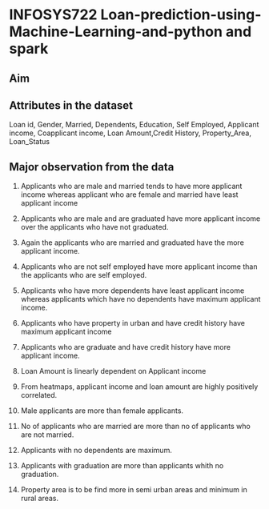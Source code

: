 # INFOSYS722 Loan-prediction-using-Machine-Learning-and-python and spark


## Aim

## Attributes in the dataset

Loan id, Gender, Married, Dependents, Education, Self Employed, Applicant income, Coapplicant income, Loan Amount,Credit History, Property_Area, Loan_Status

## Major observation from the data

1. Applicants who are male and married tends to have more applicant income whereas applicant who are female and married have least applicant income

2. Applicants who are male and are graduated have more applicant income over the applicants who have not graduated.

3. Again the applicants who are married and graduated have the more applicant income.

4. Applicants who are not self employed have more applicant income than the applicants who are self employed.

5. Applicants who have more dependents have least applicant income whereas applicants which have no dependents have maximum applicant income.

6. Applicants who have property in urban and have credit history have maximum applicant income

7. Applicants who are graduate and have credit history have more applicant income.

8. Loan Amount is linearly dependent on Applicant income

9. From heatmaps, applicant income and loan amount are highly positively correlated.

10. Male applicants are more than female applicants.

11. No of applicants who are married are more than no of applicants who are not married.

12. Applicants with no dependents are maximum.

13. Applicants with graduation are more than applicants whith no graduation.

14. Property area is to be find more in semi urban areas and minimum in rural areas.








